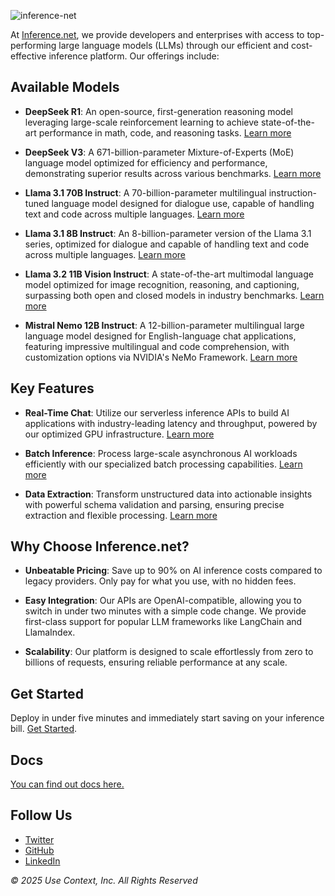 ![inference-net](https://github.com/user-attachments/assets/cdf6fbb6-3d51-4b3f-b2bd-9d1dfdd0f1fd)

At [Inference.net](https://inference.net/?utm_source=github&utm_medium=readme&utm_campaign=overview), we provide developers and enterprises with access to top-performing large language models (LLMs) through our efficient and cost-effective inference platform. Our offerings include:

## Available Models

- **DeepSeek R1**: An open-source, first-generation reasoning model leveraging large-scale reinforcement learning to achieve state-of-the-art performance in math, code, and reasoning tasks. [Learn more](https://inference.net/models?utm_source=github&utm_medium=readme&utm_campaign=overview)

- **DeepSeek V3**: A 671-billion-parameter Mixture-of-Experts (MoE) language model optimized for efficiency and performance, demonstrating superior results across various benchmarks. [Learn more](https://inference.net/models?utm_source=github&utm_medium=readme&utm_campaign=overview)

- **Llama 3.1 70B Instruct**: A 70-billion-parameter multilingual instruction-tuned language model designed for dialogue use, capable of handling text and code across multiple languages. [Learn more](https://inference.net/models?utm_source=github&utm_medium=readme&utm_campaign=overview)

- **Llama 3.1 8B Instruct**: An 8-billion-parameter version of the Llama 3.1 series, optimized for dialogue and capable of handling text and code across multiple languages. [Learn more](https://inference.net/models?utm_source=github&utm_medium=readme&utm_campaign=overview)

- **Llama 3.2 11B Vision Instruct**: A state-of-the-art multimodal language model optimized for image recognition, reasoning, and captioning, surpassing both open and closed models in industry benchmarks. [Learn more](https://inference.net/models?utm_source=github&utm_medium=readme&utm_campaign=overview)

- **Mistral Nemo 12B Instruct**: A 12-billion-parameter multilingual large language model designed for English-language chat applications, featuring impressive multilingual and code comprehension, with customization options via NVIDIA's NeMo Framework. [Learn more](https://inference.net/models?utm_source=github&utm_medium=readme&utm_campaign=overview)

## Key Features

- **Real-Time Chat**: Utilize our serverless inference APIs to build AI applications with industry-leading latency and throughput, powered by our optimized GPU infrastructure. [Learn more](https://inference.net/?utm_source=github&utm_medium=readme&utm_campaign=overview)

- **Batch Inference**: Process large-scale asynchronous AI workloads efficiently with our specialized batch processing capabilities. [Learn more](https://inference.net/blog/model-inference?utm_source=github&utm_medium=readme&utm_campaign=overview)

- **Data Extraction**: Transform unstructured data into actionable insights with powerful schema validation and parsing, ensuring precise extraction and flexible processing. [Learn more](https://inference.net/?utm_source=github&utm_medium=readme&utm_campaign=overview)

## Why Choose Inference.net?

- **Unbeatable Pricing**: Save up to 90% on AI inference costs compared to legacy providers. Only pay for what you use, with no hidden fees.

- **Easy Integration**: Our APIs are OpenAI-compatible, allowing you to switch in under two minutes with a simple code change. We provide first-class support for popular LLM frameworks like LangChain and LlamaIndex.

- **Scalability**: Our platform is designed to scale effortlessly from zero to billions of requests, ensuring reliable performance at any scale.

## Get Started

Deploy in under five minutes and immediately start saving on your inference bill. [Get Started](https://inference.net/?utm_source=github&utm_medium=readme&utm_campaign=overview).

## Docs

[You can find out docs here.](https://docs.inference.net/introduction)

## Follow Us

- [Twitter](https://twitter.com/inference_net?utm_source=github&utm_medium=readme&utm_campaign=overview)
- [GitHub](https://github.com/context-labs?utm_source=github&utm_medium=readme&utm_campaign=overview)
- [LinkedIn](https://www.linkedin.com/company/inference-net?utm_source=github&utm_medium=readme&utm_campaign=overview)

*© 2025 Use Context, Inc. All Rights Reserved*
